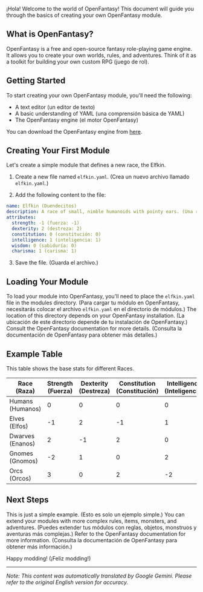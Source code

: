 ¡Hola! Welcome to the world of OpenFantasy! This document will guide you through the basics of creating your own OpenFantasy module.

## What is OpenFantasy?

OpenFantasy is a free and open-source fantasy role-playing game engine. It allows you to create your own worlds, rules, and adventures. Think of it as a toolkit for building your own custom RPG (juego de rol).

## Getting Started

To start creating your own OpenFantasy module, you'll need the following:

*   A text editor (un editor de texto)
*   A basic understanding of YAML (una comprensión básica de YAML)
*   The OpenFantasy engine (el motor OpenFantasy)

You can download the OpenFantasy engine from [here](https://www.example.com).

## Creating Your First Module

Let's create a simple module that defines a new race, the Elfkin.

1.  Create a new file named `elfkin.yaml`. (Crea un nuevo archivo llamado `elfkin.yaml`.)

2.  Add the following content to the file:

```yaml
name: Elfkin (Duendecitos)
description: A race of small, nimble humanoids with pointy ears. (Una raza de humanoides pequeños y ágiles con orejas puntiagudas.)
attributes:
  strength: -1 (fuerza: -1)
  dexterity: 2 (destreza: 2)
  constitution: 0 (constitución: 0)
  intelligence: 1 (inteligencia: 1)
  wisdom: 0 (sabiduría: 0)
  charisma: 1 (carisma: 1)
```

3.  Save the file. (Guarda el archivo.)

## Loading Your Module

To load your module into OpenFantasy, you'll need to place the `elfkin.yaml` file in the modules directory. (Para cargar tu módulo en OpenFantasy, necesitarás colocar el archivo `elfkin.yaml` en el directorio de módulos.) The location of this directory depends on your OpenFantasy installation. (La ubicación de este directorio depende de tu instalación de OpenFantasy.) Consult the OpenFantasy documentation for more details. (Consulta la documentación de OpenFantasy para obtener más detalles.)

## Example Table

This table shows the base stats for different Races.

| Race (Raza) | Strength (Fuerza) | Dexterity (Destreza) | Constitution (Constitución) | Intelligence (Inteligencia) | Wisdom (Sabiduría) | Charisma (Carisma) |
|---|---|---|---|---|---|---|
| Humans (Humanos) | 0 | 0 | 0 | 0 | 0 | 0 |
| Elves (Elfos) | -1 | 2 | -1 | 1 | 0 | 1 |
| Dwarves (Enanos) | 2 | -1 | 2 | 0 | 1 | -1 |
| Gnomes (Gnomos) | -2 | 1 | 0 | 2 | 1 | 0 |
| Orcs (Orcos) | 3 | 0 | 2 | -2 | -1 | -2 |

## Next Steps

This is just a simple example. (Esto es solo un ejemplo simple.) You can extend your modules with more complex rules, items, monsters, and adventures. (Puedes extender tus módulos con reglas, objetos, monstruos y aventuras más complejas.) Refer to the OpenFantasy documentation for more information. (Consulta la documentación de OpenFantasy para obtener más información.)

Happy modding! (¡Feliz modding!)


---
_Note: This content was automatically translated by Google Gemini. Please refer to the original English version for accuracy._